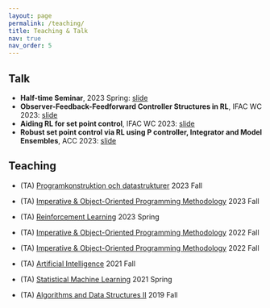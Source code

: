 ```yaml
---
layout: page
permalink: /teaching/
title: Teaching & Talk
nav: true
nav_order: 5
---
```

## Talk
* **Half-time Seminar**, 2023 Spring: [slide](https://drive.google.com/file/d/123i5341U8zbnjSo3_WQEZN50RnKPl6BA/view?usp=share_link)
* **Observer-Feedback-Feedforward Controller Structures in RL**, IFAC WC 2023: [slide](https://drive.google.com/file/d/1FqnKJeT0cRExHQ9LqiBi80jyzZ0G38Ha/view?usp=share_link)
* **Aiding RL for set point control**, IFAC WC 2023: [slide](https://drive.google.com/file/d/1eEeQgcZsTSYxNNpSfLE0FR2lBzUuA8x6/view?usp=share_link)
* **Robust set point control via RL using P controller, Integrator and Model Ensembles**, ACC 2023: [slide](https://drive.google.com/file/d/11JRklMzBkQbL9oWKqEIdYSeZ4qnGZvtb/view?usp=share_link)

## Teaching
* (TA) [Programkonstruktion och datastrukturer](https://www.uu.se/utbildning/kursplan?query=47706) 2023 Fall 

* (TA) [Imperative & Object-Oriented Programming Methodology](https://www.uu.se/utbildning/kursplan?query=47707) 2023 Fall

* (TA) [Reinforcement Learning](https://www.uu.se/en/study/course?query=1RT747) 2023 Spring 

* (TA) [Imperative & Object-Oriented Programming Methodology](https://www.uu.se/utbildning/kursplan?query=47706) 2022 Fall 

* (TA) [Imperative & Object-Oriented Programming Methodology](https://www.uu.se/utbildning/kursplan?query=47707) 2022 Fall

* (TA) [Artificial Intelligence](https://www.uu.se/en/study/course?query=1DL340) 2021 Fall

* (TA) [Statistical Machine Learning](https://www.uu.se/en/study/course?query=1RT700) 2021 Spring


* (TA) [Algorithms and Data Structures II](https://www.uu.se/en/study/course?query=1DL231) 2019 Fall

